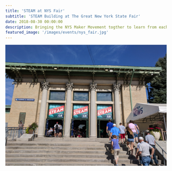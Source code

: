 ```yaml
---
title: 'STEAM at NYS Fair'
subtitle: 'STEAM Building at The Great New York State Fair'
date: 2018-08-30 00:00:00
description: Bringing the NYS Maker Movement togther to learn from each other
featured_image: '/images/events/nys_fair.jpg'
---
```


![](/images/events/nys_fair.jpg)